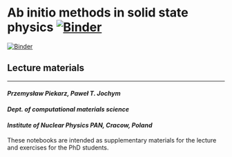 # Ab initio methods in solid state physics [![Binder](https://mybinder.org/badge_logo.svg)](https://mybinder.org/v2/gh/jochym/abinitio-methods/HEAD?urlpath=lab/workspaces/lab)

[![Binder](https://mybinder.org/badge_logo.svg)](https://mybinder.org/v2/gh/jochym/abinitio-methods/env/?urlpath=git-pull&repo=https://github.com/jochym/abinitio-methods&urlpath=/lab/workspace/lab/tree/abinitio-methods/&branch=main)

## Lecture materials
---
#### *Przemysław Piekarz, Paweł T. Jochym*
#### *Dept. of computational materials science*
#### *Institute of Nuclear Physics PAN, Cracow, Poland*

These notebooks are intended as supplementary materials for the lecture and exercises for the PhD students.


